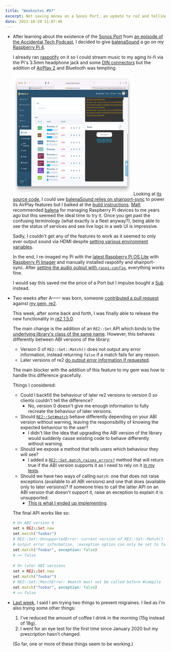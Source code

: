 ```yaml
---
title: "Weeknotes #97"
excerpt: Not saving money on a Sonos Port, an update to re2 and telling a lie.
date: 2022-10-20 11:07:46
---
```

*   After learning about the existence of the [Sonos Port](https://www.sonos.com/en-gb/shop/port) from [an episode of the Accidental Tech Podcast](https://atp.fm/504), I decided to give [balenaSound](https://sound.balenalabs.io) a go on my [Raspberry Pi 4](https://www.raspberrypi.com/products/raspberry-pi-4-model-b/).

    I already ran [raspotify](https://github.com/dtcooper/raspotify) on it so I could stream music to my aging hi-fi via the Pi's 3.5mm headphone jack and some [DIN connectors](https://en.wikipedia.org/wiki/DIN_connector) but the addition of [AirPlay 2](https://www.apple.com/uk/airplay/) and Bluetooth was tempting.

    <img src="/i/balena.png" class="pull-right" width="375" height="379" alt=""> Looking at [its source code](https://github.com/balenalabs/balena-sound), I could see [balenaSound relies on shairport-sync](https://github.com/balenalabs/balena-sound/blob/3ab86443ae02a9cbaf3648f1100e596246a61d0f/plugins/airplay/start.sh) to power its AirPlay features but I balked at the [build instructions](https://github.com/mikebrady/shairport-sync/blob/98d2ecb3102550aa32edf280594a741e1bea2b25/BUILD.md). [Matt](https://github.com/mattmacleod) recommended [balena](https://www.balena.io) for managing Raspberry Pi devices to me years ago but this seemed the ideal time to try it. Once you get past the confusing terminology (what exactly _is_ a fleet anyway?), being able to see the status of services and see live logs in a web UI is impressive.

    Sadly, I couldn't get any of the features to work as it seemed to only ever output sound via HDMI despite [setting various environment variables](https://github.com/balenablocks/audio#environment-variables).

    In the end, I re-imaged my Pi with the [latest Raspberry Pi OS Lite](https://www.raspberrypi.com/software/operating-systems/#raspberry-pi-os-32-bit) with [Raspberry Pi Imager](https://www.raspberrypi.com/software/) and manually installed raspotify and shairport-sync. After [setting the audio output with `raspi-config`](https://www.raspberrypi.com/documentation/computers/configuration.html#changing-the-audio-output), everything works fine.

    I would say this saved me the price of a Port but I impulse bought a [Sub](https://www.sonos.com/en-gb/shop/sub) instead.

*   Two weeks after A—— was born, someone [contributed a pull request](https://github.com/mudge/re2/pull/56) against [my gem, re2](https://github.com/mudge/re2).

    This week, after some back and forth, I was finally able to release the new functionality in [re2 1.5.0](https://github.com/mudge/re2/releases/tag/v1.5.0).

    The main change is the addition of an `RE2::Set` API which binds to the [underlying library's class of the same name](https://github.com/google/re2/blob/b733fc4bff1796842c89ca67a6c4b11e521cde73/re2/set.h). However, this behaves differently between ABI versions of the library:

    * Version 0 of `RE2::Set::Match()` does not output any error information, instead returning `false` if a match fails for any reason.
    * Later versions of re2 [do output error information if requested](https://github.com/google/re2/commit/ee52f030e7fed3fb0cfc5f41c367a898194cf776).

    The main blocker with the addition of this feature to my gem was how to handle this difference gracefully.

    Things I considered:

    * Could I backfill the behaviour of later re2 versions to version 0 so clients couldn't tell the difference?
      * No, version 0 doesn't give me enough information to fully recreate the behaviour of later versions.
    * Should [`RE2::Set#match`](https://mudge.name/re2/RE2/Set.html#match-instance_method) behave differently depending on your ABI version without warning, leaving the responsibility of knowing the expected behaviour to the user?
      * I didn't like the idea that upgrading the ABI version of the library would suddenly cause existing code to behave differently without warning.
    * Should we expose a method that tells users which behaviour they will see?
      * I added a [`RE2::Set.match_raises_errors?`](https://mudge.name/re2/RE2/Set.html#match_raises_errors%3F-class_method) method that will return true if the ABI version supports it as I need to rely on it [in my tests](https://github.com/mudge/re2/blob/ac29a2231a8740676136d96fc353fe04971403f1/spec/re2/set_spec.rb#L110).
    * Should we have two ways of calling `match`: one that does not raise exceptions (available to all ABI versions) and one that does (available only to later versions)? If someone tries to call the latter API on an ABI version that doesn't support it, raise an exception to explain it is unsupported.
      * [This is what I ended up implementing](https://github.com/mudge/re2/commit/a2209cc02d12ae93793645a0cc7c61819f5ef4a3).

    The final API works like so:

    ```ruby
    # On ABI version 0
    set = RE2::Set.new
    set.match("foobar")
    # RE2::Set::UnsupportedError: current version of RE2::Set::Match() does not
    # output error information, :exception option can only be set to false
    set.match("foobar", exception: false)
    # => false

    # On later ABI versions
    set = RE2::Set.new
    set.match("foobar")
    # RE2::Set::MatchError: #match must not be called before #compile
    set.match("foobar", exception: false)
    # => false
    ```

*  [Last week](/2022/10/12/weeknotes-96/), I said I am trying two things to prevent migraines. I lied as I'm also trying some other things:

   1. I've reduced the amount of coffee I drink in the morning (15g instead of 18g).
   2. I went for an eye test for the first time since January 2020 but my prescription hasn't changed.

   (So far, one or more of these things seem to be working.)
